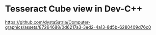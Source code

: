 # Tesseract Cube view in Dev-C++

https://github.com/dystaSatria/Computer-graphics/assets/87264688/0d6217a3-3ed2-4a13-8d5b-6280409d76c0
